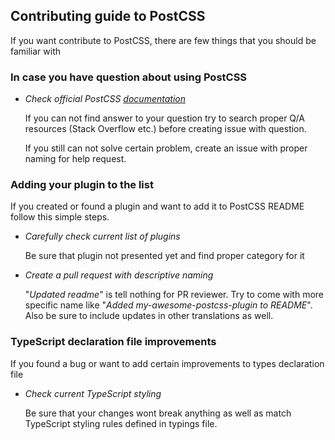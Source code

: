 ## Contributing guide to PostCSS

If you want contribute to PostCSS, there are few things that you should be familiar with

### In case you have question about using PostCSS

- *Check official PostCSS [documentation]()*

    If you can not find answer to your question try to search proper Q/A resources (Stack Overflow etc.) before creating issue with question.

   If you still can not solve certain problem, create an issue with proper naming for help request.


### Adding your plugin to the list

If you created or found a plugin and want to add it to PostCSS README follow this simple steps.

- *Carefully check current list of plugins*

    Be sure that plugin not presented yet and find proper category for it

- *Create a pull request with descriptive naming*

   "*Updated readme*" is tell nothing for PR reviewer. Try to come with more specific name like
    "*Added my-awesome-postcss-plugin to README*". Also be sure to include updates in other translations as well.


### TypeScript declaration file improvements

If you found a bug or want to add certain improvements to types declaration file

- *Check current TypeScript styling*

   Be sure that your changes wont break anything as well as match TypeScript styling rules defined in typings file.
